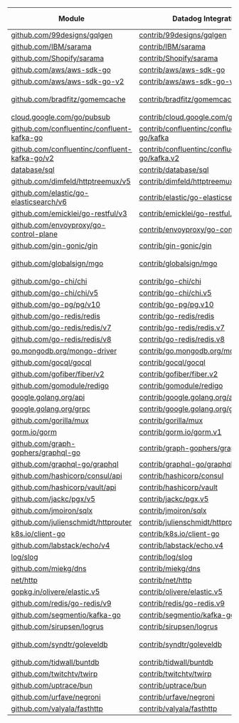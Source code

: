 | Module                                                                                                            | Datadog Integration                                                                                                                                       | Minimum Tested Version                 | Maximum Tested Version                 | Auto-Instrumented  |
|-------------------------------------------------------------------------------------------------------------------|-----------------------------------------------------------------------------------------------------------------------------------------------------------|----------------------------------------|----------------------------------------|--------------------|
| [github.com/99designs/gqlgen](https://pkg.go.dev/github.com/99designs/gqlgen)                                     | [contrib/99designs/gqlgen](https://pkg.go.dev/github.com/DataDog/dd-trace-go/contrib/99designs/gqlgen/v2)                                                 | `v0.17.36`                             | `v0.17.63`                             | :white_check_mark: |
| [github.com/IBM/sarama](https://pkg.go.dev/github.com/IBM/sarama)                                                 | [contrib/IBM/sarama](https://pkg.go.dev/github.com/DataDog/dd-trace-go/contrib/IBM/sarama/v2)                                                             | `v1.40.0`                              | `v1.45.0`                              | :white_check_mark: |
| [github.com/Shopify/sarama](https://pkg.go.dev/github.com/Shopify/sarama)                                         | [contrib/Shopify/sarama](https://pkg.go.dev/github.com/DataDog/dd-trace-go/contrib/Shopify/sarama/v2)                                                     | `v1.38.1`                              | `v1.45.0`                              | :white_check_mark: |
| [github.com/aws/aws-sdk-go](https://pkg.go.dev/github.com/aws/aws-sdk-go)                                         | [contrib/aws/aws-sdk-go](https://pkg.go.dev/github.com/DataDog/dd-trace-go/contrib/aws/aws-sdk-go/v2)                                                     | `v1.44.327`                            | `v1.55.5`                              | :white_check_mark: |
| [github.com/aws/aws-sdk-go-v2](https://pkg.go.dev/github.com/aws/aws-sdk-go-v2)                                   | [contrib/aws/aws-sdk-go-v2](https://pkg.go.dev/github.com/DataDog/dd-trace-go/contrib/aws/aws-sdk-go-v2/v2)                                               | `v1.20.3`                              | `v1.32.8`                              | :white_check_mark: |
| [github.com/bradfitz/gomemcache](https://pkg.go.dev/github.com/bradfitz/gomemcache)                               | [contrib/bradfitz/gomemcache](https://pkg.go.dev/github.com/DataDog/dd-trace-go/contrib/bradfitz/gomemcache/v2)                                           | `v0.0.0-20230611145640-acc696258285`   | `v0.0.0-20230905024940-24af94b03874`   |                    |
| [cloud.google.com/go/pubsub](https://pkg.go.dev/cloud.google.com/go/pubsub)                                       | [contrib/cloud.google.com/go/pubsub.v1](https://pkg.go.dev/github.com/DataDog/dd-trace-go/contrib/cloud.google.com/go/pubsub.v1/v2)                       | `v1.36.1`                              | `v1.45.3`                              | :white_check_mark: |
| [github.com/confluentinc/confluent-kafka-go](https://pkg.go.dev/github.com/confluentinc/confluent-kafka-go)       | [contrib/confluentinc/confluent-kafka-go/kafka](https://pkg.go.dev/github.com/DataDog/dd-trace-go/contrib/confluentinc/confluent-kafka-go/kafka/v2)       | `v1.9.2`                               | `v1.9.2`                               |                    |
| [github.com/confluentinc/confluent-kafka-go/v2](https://pkg.go.dev/github.com/confluentinc/confluent-kafka-go/v2) | [contrib/confluentinc/confluent-kafka-go/kafka.v2](https://pkg.go.dev/github.com/DataDog/dd-trace-go/contrib/confluentinc/confluent-kafka-go/kafka.v2/v2) | `v2.2.0`                               | `v2.8.0`                               |                    |
| [database/sql](https://pkg.go.dev/database/sql)                                                                   | [contrib/database/sql](https://pkg.go.dev/github.com/DataDog/dd-trace-go/contrib/database/sql/v2)                                                         | `N/A`                                  | `N/A`                                  | :white_check_mark: |
| [github.com/dimfeld/httptreemux/v5](https://pkg.go.dev/github.com/dimfeld/httptreemux/v5)                         | [contrib/dimfeld/httptreemux.v5](https://pkg.go.dev/github.com/DataDog/dd-trace-go/contrib/dimfeld/httptreemux.v5/v2)                                     | `v5.5.0`                               | `v5.5.0`                               |                    |
| [github.com/elastic/go-elasticsearch/v6](https://pkg.go.dev/github.com/elastic/go-elasticsearch/v6)               | [contrib/elastic/go-elasticsearch.v6](https://pkg.go.dev/github.com/DataDog/dd-trace-go/contrib/elastic/go-elasticsearch.v6/v2)                           | `v6.8.5`                               | `v6.8.10`                              | :white_check_mark: |
| [github.com/emicklei/go-restful/v3](https://pkg.go.dev/github.com/emicklei/go-restful/v3)                         | [contrib/emicklei/go-restful.v3](https://pkg.go.dev/github.com/DataDog/dd-trace-go/contrib/emicklei/go-restful.v3/v2)                                     | `v3.11.0`                              | `v3.12.1`                              |                    |
| [github.com/envoyproxy/go-control-plane](https://pkg.go.dev/github.com/envoyproxy/go-control-plane)               | [contrib/envoyproxy/go-control-plane](https://pkg.go.dev/github.com/DataDog/dd-trace-go/contrib/envoyproxy/go-control-plane/v2)                           | `v0.13.1`                              | `v0.13.4`                              |                    |
| [github.com/gin-gonic/gin](https://pkg.go.dev/github.com/gin-gonic/gin)                                           | [contrib/gin-gonic/gin](https://pkg.go.dev/github.com/DataDog/dd-trace-go/contrib/gin-gonic/gin/v2)                                                       | `v1.9.1`                               | `v1.10.0`                              | :white_check_mark: |
| [github.com/globalsign/mgo](https://pkg.go.dev/github.com/globalsign/mgo)                                         | [contrib/globalsign/mgo](https://pkg.go.dev/github.com/DataDog/dd-trace-go/contrib/globalsign/mgo/v2)                                                     | `v0.0.0-20181015135952-eeefdecb41b8`   | `v0.0.0-20181015135952-eeefdecb41b8`   |                    |
| [github.com/go-chi/chi](https://pkg.go.dev/github.com/go-chi/chi)                                                 | [contrib/go-chi/chi](https://pkg.go.dev/github.com/DataDog/dd-trace-go/contrib/go-chi/chi/v2)                                                             | `v1.5.4`                               | `v1.5.5`                               | :white_check_mark: |
| [github.com/go-chi/chi/v5](https://pkg.go.dev/github.com/go-chi/chi/v5)                                           | [contrib/go-chi/chi.v5](https://pkg.go.dev/github.com/DataDog/dd-trace-go/contrib/go-chi/chi.v5/v2)                                                       | `v5.0.10`                              | `v5.2.0`                               | :white_check_mark: |
| [github.com/go-pg/pg/v10](https://pkg.go.dev/github.com/go-pg/pg/v10)                                             | [contrib/go-pg/pg.v10](https://pkg.go.dev/github.com/DataDog/dd-trace-go/contrib/go-pg/pg.v10/v2)                                                         | `v10.11.1`                             | `v10.14.0`                             |                    |
| [github.com/go-redis/redis](https://pkg.go.dev/github.com/go-redis/redis)                                         | [contrib/go-redis/redis](https://pkg.go.dev/github.com/DataDog/dd-trace-go/contrib/go-redis/redis/v2)                                                     | `v6.15.9+incompatible`                 | `v6.15.9+incompatible`                 |                    |
| [github.com/go-redis/redis/v7](https://pkg.go.dev/github.com/go-redis/redis/v7)                                   | [contrib/go-redis/redis.v7](https://pkg.go.dev/github.com/DataDog/dd-trace-go/contrib/go-redis/redis.v7/v2)                                               | `v7.4.1`                               | `v7.4.1`                               | :white_check_mark: |
| [github.com/go-redis/redis/v8](https://pkg.go.dev/github.com/go-redis/redis/v8)                                   | [contrib/go-redis/redis.v8](https://pkg.go.dev/github.com/DataDog/dd-trace-go/contrib/go-redis/redis.v8/v2)                                               | `v8.11.5`                              | `v8.11.5`                              | :white_check_mark: |
| [go.mongodb.org/mongo-driver](https://pkg.go.dev/go.mongodb.org/mongo-driver)                                     | [contrib/go.mongodb.org/mongo-driver](https://pkg.go.dev/github.com/DataDog/dd-trace-go/contrib/go.mongodb.org/mongo-driver/v2)                           | `v1.12.1`                              | `v1.17.2`                              |                    |
| [github.com/gocql/gocql](https://pkg.go.dev/github.com/gocql/gocql)                                               | [contrib/gocql/gocql](https://pkg.go.dev/github.com/DataDog/dd-trace-go/contrib/gocql/gocql/v2)                                                           | `v1.6.0`                               | `v1.7.0`                               | :white_check_mark: |
| [github.com/gofiber/fiber/v2](https://pkg.go.dev/github.com/gofiber/fiber/v2)                                     | [contrib/gofiber/fiber.v2](https://pkg.go.dev/github.com/DataDog/dd-trace-go/contrib/gofiber/fiber.v2/v2)                                                 | `v2.52.5`                              | `v2.52.6`                              | :white_check_mark: |
| [github.com/gomodule/redigo](https://pkg.go.dev/github.com/gomodule/redigo)                                       | [contrib/gomodule/redigo](https://pkg.go.dev/github.com/DataDog/dd-trace-go/contrib/gomodule/redigo/v2)                                                   | `v1.8.9`                               | `v1.9.2`                               |                    |
| [google.golang.org/api](https://pkg.go.dev/google.golang.org/api)                                                 | [contrib/google.golang.org/api](https://pkg.go.dev/github.com/DataDog/dd-trace-go/contrib/google.golang.org/api/v2)                                       | `v0.169.0`                             | `v0.217.0`                             |                    |
| [google.golang.org/grpc](https://pkg.go.dev/google.golang.org/grpc)                                               | [contrib/google.golang.org/grpc](https://pkg.go.dev/github.com/DataDog/dd-trace-go/contrib/google.golang.org/grpc/v2)                                     | `v1.69.0`                              | `v1.69.4`                              | :white_check_mark: |
| [github.com/gorilla/mux](https://pkg.go.dev/github.com/gorilla/mux)                                               | [contrib/gorilla/mux](https://pkg.go.dev/github.com/DataDog/dd-trace-go/contrib/gorilla/mux/v2)                                                           | `v1.8.0`                               | `v1.8.1`                               | :white_check_mark: |
| [gorm.io/gorm](https://pkg.go.dev/gorm.io/gorm)                                                                   | [contrib/gorm.io/gorm.v1](https://pkg.go.dev/github.com/DataDog/dd-trace-go/contrib/gorm.io/gorm.v1/v2)                                                   | `v1.25.3`                              | `v1.25.12`                             | :white_check_mark: |
| [github.com/graph-gophers/graphql-go](https://pkg.go.dev/github.com/graph-gophers/graphql-go)                     | [contrib/graph-gophers/graphql-go](https://pkg.go.dev/github.com/DataDog/dd-trace-go/contrib/graph-gophers/graphql-go/v2)                                 | `v1.5.0`                               | `v1.5.0`                               | :white_check_mark: |
| [github.com/graphql-go/graphql](https://pkg.go.dev/github.com/graphql-go/graphql)                                 | [contrib/graphql-go/graphql](https://pkg.go.dev/github.com/DataDog/dd-trace-go/contrib/graphql-go/graphql/v2)                                             | `v0.8.1`                               | `v0.8.1`                               | :white_check_mark: |
| [github.com/hashicorp/consul/api](https://pkg.go.dev/github.com/hashicorp/consul/api)                             | [contrib/hashicorp/consul](https://pkg.go.dev/github.com/DataDog/dd-trace-go/contrib/hashicorp/consul/v2)                                                 | `v1.24.0`                              | `v1.31.0`                              |                    |
| [github.com/hashicorp/vault/api](https://pkg.go.dev/github.com/hashicorp/vault/api)                               | [contrib/hashicorp/vault](https://pkg.go.dev/github.com/DataDog/dd-trace-go/contrib/hashicorp/vault/v2)                                                   | `v1.9.2`                               | `v1.15.0`                              | :white_check_mark: |
| [github.com/jackc/pgx/v5](https://pkg.go.dev/github.com/jackc/pgx/v5)                                             | [contrib/jackc/pgx.v5](https://pkg.go.dev/github.com/DataDog/dd-trace-go/contrib/jackc/pgx.v5/v2)                                                         | `v5.6.0`                               | `v5.7.2`                               | :white_check_mark: |
| [github.com/jmoiron/sqlx](https://pkg.go.dev/github.com/jmoiron/sqlx)                                             | [contrib/jmoiron/sqlx](https://pkg.go.dev/github.com/DataDog/dd-trace-go/contrib/jmoiron/sqlx/v2)                                                         | `v1.3.5`                               | `v1.4.0`                               |                    |
| [github.com/julienschmidt/httprouter](https://pkg.go.dev/github.com/julienschmidt/httprouter)                     | [contrib/julienschmidt/httprouter](https://pkg.go.dev/github.com/DataDog/dd-trace-go/contrib/julienschmidt/httprouter/v2)                                 | `v1.3.0`                               | `v1.3.0`                               | :white_check_mark: |
| [k8s.io/client-go](https://pkg.go.dev/k8s.io/client-go)                                                           | [contrib/k8s.io/client-go](https://pkg.go.dev/github.com/DataDog/dd-trace-go/contrib/k8s.io/client-go/v2)                                                 | `v0.25.5`                              | `v0.32.0`                              | :white_check_mark: |
| [github.com/labstack/echo/v4](https://pkg.go.dev/github.com/labstack/echo/v4)                                     | [contrib/labstack/echo.v4](https://pkg.go.dev/github.com/DataDog/dd-trace-go/contrib/labstack/echo.v4/v2)                                                 | `v4.11.1`                              | `v4.13.3`                              | :white_check_mark: |
| [log/slog](https://pkg.go.dev/log/slog)                                                                           | [contrib/log/slog](https://pkg.go.dev/github.com/DataDog/dd-trace-go/contrib/log/slog/v2)                                                                 | `N/A`                                  | `N/A`                                  | :white_check_mark: |
| [github.com/miekg/dns](https://pkg.go.dev/github.com/miekg/dns)                                                   | [contrib/miekg/dns](https://pkg.go.dev/github.com/DataDog/dd-trace-go/contrib/miekg/dns/v2)                                                               | `v1.1.55`                              | `v1.1.62`                              |                    |
| [net/http](https://pkg.go.dev/net/http)                                                                           | [contrib/net/http](https://pkg.go.dev/github.com/DataDog/dd-trace-go/contrib/net/http/v2)                                                                 | `N/A`                                  | `N/A`                                  | :white_check_mark: |
| [gopkg.in/olivere/elastic.v5](https://pkg.go.dev/gopkg.in/olivere/elastic.v5)                                     | [contrib/olivere/elastic.v5](https://pkg.go.dev/github.com/DataDog/dd-trace-go/contrib/olivere/elastic.v5/v2)                                             | `v5.0.84`                              | `v5.0.86`                              |                    |
| [github.com/redis/go-redis/v9](https://pkg.go.dev/github.com/redis/go-redis/v9)                                   | [contrib/redis/go-redis.v9](https://pkg.go.dev/github.com/DataDog/dd-trace-go/contrib/redis/go-redis.v9/v2)                                               | `v9.1.0`                               | `v9.7.0`                               | :white_check_mark: |
| [github.com/segmentio/kafka-go](https://pkg.go.dev/github.com/segmentio/kafka-go)                                 | [contrib/segmentio/kafka-go](https://pkg.go.dev/github.com/DataDog/dd-trace-go/contrib/segmentio/kafka-go/v2)                                             | `v0.4.42`                              | `v0.4.47`                              | :white_check_mark: |
| [github.com/sirupsen/logrus](https://pkg.go.dev/github.com/sirupsen/logrus)                                       | [contrib/sirupsen/logrus](https://pkg.go.dev/github.com/DataDog/dd-trace-go/contrib/sirupsen/logrus/v2)                                                   | `v1.9.3`                               | `v1.9.3`                               | :white_check_mark: |
| [github.com/syndtr/goleveldb](https://pkg.go.dev/github.com/syndtr/goleveldb)                                     | [contrib/syndtr/goleveldb](https://pkg.go.dev/github.com/DataDog/dd-trace-go/contrib/syndtr/goleveldb/v2)                                                 | `v1.0.1-0.20220721030215-126854af5e6d` | `v1.0.1-0.20220721030215-126854af5e6d` |                    |
| [github.com/tidwall/buntdb](https://pkg.go.dev/github.com/tidwall/buntdb)                                         | [contrib/tidwall/buntdb](https://pkg.go.dev/github.com/DataDog/dd-trace-go/contrib/tidwall/buntdb/v2)                                                     | `v1.3.0`                               | `v1.3.2`                               |                    |
| [github.com/twitchtv/twirp](https://pkg.go.dev/github.com/twitchtv/twirp)                                         | [contrib/twitchtv/twirp](https://pkg.go.dev/github.com/DataDog/dd-trace-go/contrib/twitchtv/twirp/v2)                                                     | `v8.1.3+incompatible`                  | `v8.1.3+incompatible`                  | :white_check_mark: |
| [github.com/uptrace/bun](https://pkg.go.dev/github.com/uptrace/bun)                                               | [contrib/uptrace/bun](https://pkg.go.dev/github.com/DataDog/dd-trace-go/contrib/uptrace/bun/v2)                                                           | `v1.1.17`                              | `v1.2.8`                               |                    |
| [github.com/urfave/negroni](https://pkg.go.dev/github.com/urfave/negroni)                                         | [contrib/urfave/negroni](https://pkg.go.dev/github.com/DataDog/dd-trace-go/contrib/urfave/negroni/v2)                                                     | `v1.0.0`                               | `v1.0.0`                               |                    |
| [github.com/valyala/fasthttp](https://pkg.go.dev/github.com/valyala/fasthttp)                                     | [contrib/valyala/fasthttp](https://pkg.go.dev/github.com/DataDog/dd-trace-go/contrib/valyala/fasthttp/v2)                                                 | `v1.51.0`                              | `v1.58.0`                              |                    |

